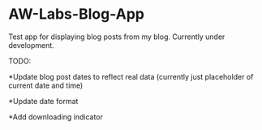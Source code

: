 # AW-Labs-Blog-App
Test app for displaying blog posts from my blog. Currently under development.

TODO:

*Update blog post dates to reflect real data (currently just placeholder of current date and time)

*Update date format

*Add downloading indicator
